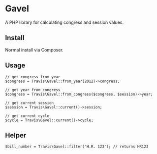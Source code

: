 # Gavel

A PHP library for calculating congress and session values.

## Install

Normal install via Composer.

## Usage

```
// get congress from year
$congress = Travis\Gavel::from_year(2012)->congress;

// get year from congress
$congress = Travis\Gavel::from_congress($congress, $session)->year;

// get current session
$session = Travis\Gavel::current()->session;

// get current cycle
$cycle = Travis\Gavel::current()->cycle;
```

## Helper

```
$bill_number = Travis\Gavel::filter('H.R. 123'); // returns HR123
```